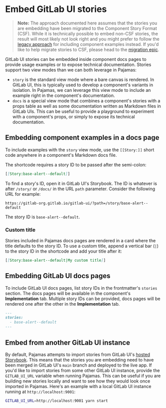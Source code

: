 # Embed GitLab UI stories

> **Note:** The approach documented here assumes that the stories you are embedding have been
> migrated to the Component Story Format (CSF). While it is technically possible to embed non-CSF
> stories, the result will most likely not look right and you might prefer to follow the
> [legacy approach](./component-examples.md) for including component examples instead.
> If you'd like to help migrate stories to CSF, please head to the [migration epic](https://gitlab.com/groups/gitlab-org/-/epics/5651).

GitLab UI stories can be embedded inside component docs pages to provide usage examples or to expose
technical documentation. Stories support two view modes than we can both leverage in Pajamas:

- `story` is the standard view mode where a bare canvas is rendered. In GitLab UI, this is typically
  used to develop a component's variants in isolation. In Pajamas, we can leverage this view mode to
  include an example right in the component's documentation.
- `docs` is a special view mode that combines a component's stories with a props table as well as
  some documentation written as Markdown files in GitLab UIs. This can be useful to provide a
  playground to experiment with a component's props, or simply to expose its technical documentation.

## Embedding component examples in a docs page

To include examples with the `story` view mode, use the `[[Story:]]` short code anywhere in a
component's Markdown docs file.

The shortcode requires a story ID to be passed after the semi-colon:

```markdown
[[Story:base-alert--default]]
```

To find a story's ID, open it in GitLab UI's Storybook. The ID is whatever is after `/story/`
or `/docs/` in the URL `path` parameter. Consider the following URL for example:

```plaintext
https://gitlab-org.gitlab.io/gitlab-ui/?path=/story/base-alert--default
```

The story ID is `base-alert--default`.

### Custom title

Stories included in Pajamas docs pages are rendered in a card where the title defaults to the story
ID. To use a custom title, append a vertical bar (`|`) to the story ID in the shortcode and add your
title after it:

```markdown
[[Story:base-alert--default|My custom title]]
```

## Embedding GitLab UI docs pages

To include GitLab UI docs pages, list story IDs in the frontmatter's `stories` section. The docs
pages will be available in the component's **Implementation** tab. Multiple story IDs can be
provided, docs pages will be rendered one after the other in the **Implementation** tab.

```markdown
---
stories:
  - base-alert--default
---
```

## Embed from another GitLab UI instance

By default, Pajamas attempts to import stories from GitLab UI's [hosted Storybook](https://gitlab-org.gitlab.io/gitlab-ui/).
This means that the stories you are embedding need to have been merged in GitLab UI's `main` branch
and deployed to the live app. If you'd like to import stories from some other GitLab UI instance,
provide the `GITLAB_UI_URL` variable when running Pajamas. This can be useful if you are building
new stories locally and want to see how they would look once imported in Pajamas. Here's an example
with a local GitLab UI instance running at `http://localhost:9001`:

```sh
GITLAB_UI_URL=http://localhost:9001 yarn start
```
